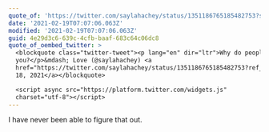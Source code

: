 ```yaml
---
quote_of: 'https://twitter.com/saylahachey/status/1351186765185482753?s=09'
date: '2021-02-19T07:07:06.063Z'
modified: '2021-02-19T07:07:06.063Z'
guid: 4e29d3c6-639c-4cfb-baaf-683c64c06dc8
quote_of_oembed_twitter: >
  <blockquote class="twitter-tweet"><p lang="en" dir="ltr">Why do people follow
  you?</p>&mdash; Love (@saylahachey) <a
  href="https://twitter.com/saylahachey/status/1351186765185482753?ref_src=twsrc%5Etfw">January
  18, 2021</a></blockquote>

  <script async src="https://platform.twitter.com/widgets.js"
  charset="utf-8"></script>
---
```

I have never been able to figure that out.
